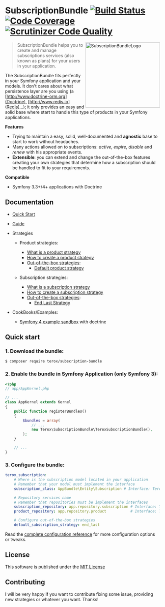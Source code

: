 SubscriptionBundle
[![Build Status](https://travis-ci.org/terox/SubscriptionBundle.svg?branch=master)](https://travis-ci.org/terox/SubscriptionBundle)
[![Code Coverage](https://scrutinizer-ci.com/g/terox/SubscriptionBundle/badges/coverage.png?b=master)](https://scrutinizer-ci.com/g/terox/SubscriptionBundle/?branch=master)
[![Scrutinizer Code Quality](https://scrutinizer-ci.com/g/terox/SubscriptionBundle/badges/quality-score.png?b=master)](https://scrutinizer-ci.com/g/terox/SubscriptionBundle/?branch=master)
==================

<img src="https://raw.githubusercontent.com/terox/SubscriptionBundle/master/doc/images/SubscriptionBundleLogo.png" alt="SubscriptionBundleLogo" width="242" height="212" align="right">

> SubscriptionBundle helps you to create and manage subscriptions services (also known as plans) for your users in your application.

The SubscriptionBundle fits perfectly in your Symfony application and your models. It don't cares about what persistence
layer are you using (a [http://www.doctrine-orm.org](Doctrine), [http://www.redis.io](Redis)...); it only provides an easy 
and solid base where start to handle this type of products in your Symfony applications.

**Features**
 * Trying to maintain a easy, solid, well-documented and **agnostic** base to start to work without headaches.
 * Many actions allowed on to subscriptions: *active*, *expire*, *disable* and *renew* with his appropriate events.
 * **Extensible**: you can extend and change the out-of-the-box features creating your own strategies that determine how 
 a subscription should be handled to fit to your requirements.

**Compatible**
 * Symfony 3.3+/4+ applications with Doctrine
 
Documentation
-------------

* [Quick Start](#quick-start)
* [Guide](https://github.com/terox/SubscriptionBundle/blob/master/doc/Guide.md)
* Strategies
    * Product strategies:
        * [What is a product strategy](https://github.com/terox/SubscriptionBundle/blob/master/doc/WhatIsProductStrategy.md)
        * [How to create a product strategy](https://github.com/terox/SubscriptionBundle/blob/master/doc/HowToCreateAProductStrategy.md])
        * [Out-of-the-box strategies](https://github.com/terox/SubscriptionBundle/blob/master/doc/strategies/product):
            * [Default product strategy](https://github.com/terox/SubscriptionBundle/blob/master/doc/strategies/product/DefaultStrategy.md)
            
    * Subscription strategies:
        * [What is a subscription strategy](https://github.com/terox/SubscriptionBundle/blob/master/doc/WhatIsAProductStrategy.md)
        * [How to create a subscription strategy](https://github.com/terox/SubscriptionBundle/blob/master/doc/HowToCreateASubscriptionStrategy.md)
        * [Out-of-the-box strategies](https://github.com/terox/SubscriptionBundle/blob/master/doc/strategies/subscription):
            * [End Last Strategy](https://github.com/terox/SubscriptionBundle/blob/master/doc/strategies/subscription/EndLastStrategy.md)

* CookBooks/Examples:
    * [Symfony 4 example sandbox](https://github.com/terox/sf4-subscription-example) with doctrine

Quick start
-----------

### 1. Download the bundle:

```bash
$ composer require terox/subscription-bundle
```

### 2. Enable the bundle in Symfony Application (only Symfony 3):

```php
<?php
// app/AppKernel.php

// ...
class AppKernel extends Kernel
{
    public function registerBundles()
    {
        $bundles = array(
            // ...
            new Terox\SubscriptionBundle\TeroxSubscriptionBundle(),
        );
    }

    // ...
}
```

### 3. Configure the bundle:

```yaml
terox_subscription:
    # Where is the subscription model located in your application
    # Remember that your model must implement the interface
    subscription_class: AppBundle\Entity\Subscription # Interface: Terox\SubscriptionBundle\Model\SubscriptionInterface

    # Repository services name
    # Remember that repositories must be implement the interfaces
    subscription_repository: app.repository.subscription # Interface: Terox\SubscriptionBundle\Repository\SubscriptionRepositoryInterface
    product_repository: app.repository.product           # Interface: Terox\SubscriptionBundle\Repository\ProductRepositoryInterface

    # Configure out-of-the-box strategies
    default_subscription_strategy: end_last
```
Read the [complete configuration reference](https://github.com/terox/SubscriptionBundle/blob/master/doc/ReferenceConfig.md) for more configuration options or tweaks.

License
-------

This software is published under the [MIT License](https://github.com/terox/SubscriptionBundle/master/LICENSE.md)

Contributing
------------

I will be very happy if you want to contribute fixing some issue, providing new strategies or whatever you want. Thanks!
